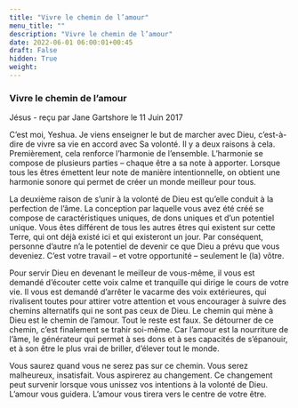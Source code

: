 ```yaml
---
title: "Vivre le chemin de l’amour"
menu_title: ""
description: "Vivre le chemin de l’amour"
date: 2022-06-01 06:00:01+00:45
draft: False
hidden: True
weight:
---
```

### Vivre le chemin de l’amour

Jésus - reçu par Jane Gartshore le 11 Juin 2017

C’est moi, Yeshua. Je viens enseigner le but de marcher avec Dieu, c’est-à-dire de vivre sa vie en accord avec Sa volonté. Il y a deux raisons à cela. Premièrement, cela renforce l’harmonie de l’ensemble. L’harmonie se compose de plusieurs parties – chaque être a sa note à apporter. Lorsque tous les êtres émettent leur note de manière intentionnelle, on obtient une harmonie sonore qui permet de créer un monde meilleur pour tous.

La deuxième raison de s’unir à la volonté de Dieu est qu’elle conduit à la perfection de l’âme. La conception par laquelle vous avez été créé se compose de caractéristiques uniques, de dons uniques et d’un potentiel unique. Vous êtes différent de tous les autres êtres qui existent sur cette Terre, qui ont déjà existé ici et qui existeront un jour. Par conséquent, personne d’autre n’a le potentiel de devenir ce que Dieu a prévu que vous deveniez. C’est votre travail – et votre opportunité – seulement le (la) vôtre.

Pour servir Dieu en devenant le meilleur de vous-même, il vous est demandé d’écouter cette voix calme et tranquille qui dirige le cours de votre vie. Il vous est demandé d’arrêter le vacarme des voix extérieures, qui rivalisent toutes pour attirer votre attention et vous encourager à suivre des chemins alternatifs qui ne sont pas ceux de Dieu. Le chemin qui mène à Dieu est le chemin de l’amour. Tout le reste est faux. Se détourner de ce chemin, c’est finalement se trahir soi-même. Car l’amour est la nourriture de l’âme, le générateur qui permet à ses dons et à ses capacités de s’épanouir, et à son être le plus vrai de briller, d’élever tout le monde.

Vous saurez quand vous ne serez pas sur ce chemin. Vous serez malheureux, insatisfait. Vous aspirerez au changement. Ce changement peut survenir lorsque vous unissez vos intentions à la volonté de Dieu. L’amour vous guidera. L’amour vous tirera vers le centre de votre être.
